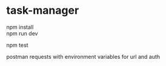 # task-manager
npm install
<br>
npm run dev
<br>

npm test
<br>

postman requests with environment variables for url and auth
<br>
